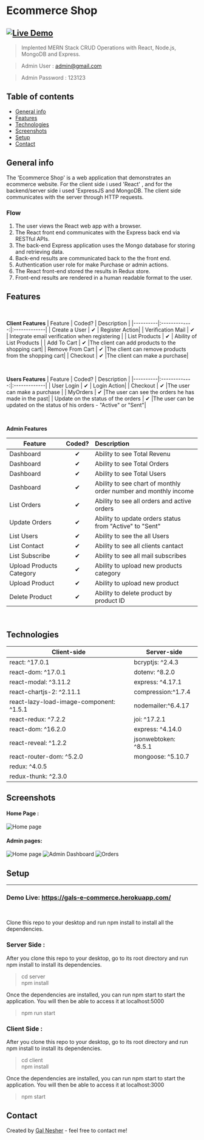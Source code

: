 # Ecommerce Shop
[![Live Demo](https://img.shields.io/badge/demo-online-green.svg)](https://gals-e-commerce.herokuapp.com/)
---
>Implented MERN Stack CRUD Operations with React, Node.js, MongoDB and Express.

>Admin User : admin@gmail.com

>Admin Password : 123123

## Table of contents
* [General info](#general-info)
* [Features](#features)
* [Technologies](#technologies)
* [Screenshots](#screenshots)
* [Setup](#setup)
* [Contact](#contact)

## General info
The 'Ecommerce Shop' is a web application that demonstrates an ecommerce website.
For the client side i used 'React' , and for the backend/server side i used 'ExpressJS and MongoDB.
The client side communicates with the server through HTTP requests. 

### Flow
1. The user views the React web app with a browser.
2. The React front end communicates with the Express back end via RESTful APIs.
3. The back-end Express application uses the Mongo database for storing and retrieving data.
4. Back-end results are communicated back to the the front end.
5. Authentication user role for make Purchase or admin actions.
6. The React front-end stored the results in Redux store.
7. Front-end results are rendered in a human readable format to the user.


## Features
<br>

<b>Client Features</b>
| Feature  |  Coded?       | Description  |
|----------|:-------------:|:-------------|
| Create a User | &#10004; | Register Action|
| Verification Mail | &#10004; | Integrate email verification when registering |
| List Products | &#10004; | Ability of List Products |
| Add To Cart | &#10004; |The client can add products to the shopping cart|
| Remove From Cart | &#10004; |The client can remove products from the shopping cart|
| Checkout | &#10004; |The client can make a purchase|


<br>

<b>Users Features</b>
| Feature  |  Coded?       | Description  |
|----------|:-------------:|:-------------|
| User Login | &#10004; | Login Action|
| Checkout | &#10004; |The user can make a purchase |
| MyOrders | &#10004; |The user can see the orders he has made in the past|
| Update on the status of the orders | &#10004; |The user can be updated on the status of his orders - "Active" or "Sent"|



<br>

<b>Admin Features</b>

| Feature  |  Coded?       | Description  |
|----------|:-------------:|:-------------|
| Dashboard | &#10004; | Ability to see Total Revenu |
| Dashboard | &#10004; | Ability to see Total Orders |
| Dashboard | &#10004; | Ability to see Total Users |
| Dashboard | &#10004; | Ability to see chart of monthly order number and monthly income |
| List Orders | &#10004; | Ability to see all orders and active orders |
| Update Orders | &#10004; | Ability to update orders status from "Active" to "Sent" |
| List Users | &#10004; | Ability to see the all Users |
| List Contact | &#10004; | Ability to see all clients cantact  |
| List Subscribe | &#10004; | Ability to see all mail subscribes |
| Upload Products Category | &#10004; | Ability to upload new products category |
| Upload Product | &#10004; | Ability to upload new product |
| Delete Product | &#10004; | Ability to delete product by product ID |


<br>


## Technologies
Client-side | Server-side
--- | ---
react: ^17.0.1| bcryptjs: ^2.4.3
react-dom: ^17.0.1|dotenv: ^8.2.0
react-modal: ^3.11.2| express: ^4.17.1
react-chartjs-2: ^2.11.1|compression:^1.7.4
react-lazy-load-image-component: ^1.5.1|nodemailer:^6.4.17
react-redux: ^7.2.2 |joi: ^17.2.1
react-dom: ^16.2.0 | express: ^4.14.0
react-reveal: ^1.2.2| jsonwebtoken: ^8.5.1
react-router-dom: ^5.2.0 | mongoose: ^5.10.7
redux: ^4.0.5 |
redux-thunk: ^2.3.0 |

## Screenshots
#### Home Page :
![Home page](https://res.cloudinary.com/gal-nesher/image/upload/v1629289990/cnhua4w9sqfauricr6x1.png)

#### Admin pages:
![Home page](https://res.cloudinary.com/gal-nesher/image/upload/v1629290130/i7lfpsaluofhv00khw90.png)
![Admin Dashboard](https://res.cloudinary.com/gal-nesher/image/upload/v1629289976/z3wohreizltdkmpoz2r3.png)
![Orders](https://res.cloudinary.com/gal-nesher/image/upload/v1629289976/zfupsfrhndhcxrcttmqy.png)



## Setup
---
### Demo Live: https://gals-e-commerce.herokuapp.com/
<br>

Clone this repo to your desktop and run npm install to install all the dependencies.
### Server Side :
After you clone this repo to your desktop, go to its root directory and run npm install to install its dependencies.
>cd server <br>
>npm install<br>

Once the dependencies are installed, you can run npm start to start the application. You will then be able to access it at localhost:5000
>npm run start

### Client Side :
After you clone this repo to your desktop, go to its root directory and run npm install to install its dependencies.
>cd client <br>
>npm install<br>

Once the dependencies are installed, you can run npm start to start the application. You will then be able to access it at localhost:3000
>npm start


## Contact
Created by [Gal Nesher](https://www.linkedin.com/in/gal-nesher-153a881a3/) - feel free to contact me!
